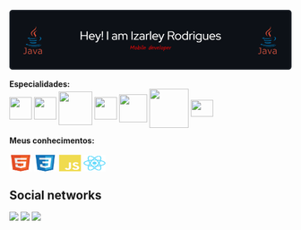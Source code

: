![Header](./github-header-image.png)

<div display= "flex" flex-direction="column">
  <strong>Especialidades:</strong> <br>
  <img align="center" height="40" width="40" src="https://cdn.jsdelivr.net/gh/devicons/devicon/icons/android/android-original-wordmark.svg" />
  <img align="center" height="40" width="40" src="https://cdn.jsdelivr.net/gh/devicons/devicon/icons/java/java-original-wordmark.svg" />
  <img align="center" height="60" width="60" src="https://cdn.jsdelivr.net/gh/devicons/devicon/icons/kotlin/kotlin-plain-wordmark.svg" />
  <img align="center" height="40" width="40" src="https://cdn.jsdelivr.net/gh/devicons/devicon/icons/firebase/firebase-plain-wordmark.svg" />
  <img align="center" height="50" width="50" src="https://cdn.jsdelivr.net/gh/devicons/devicon/icons/sqlite/sqlite-original-wordmark.svg" />  
  <img align="center" height="70" width="70" src="https://cdn.jsdelivr.net/gh/devicons/devicon/icons/androidstudio/androidstudio-plain-wordmark.svg" />
  <img align="center" height="30" width="40" src="https://cdn.jsdelivr.net/gh/devicons/devicon/icons/git/git-original.svg" />

  <br>
</div>

<div>
  
  <strong>Meus conhecimentos:</strong> <br><br>
  <img align="center" alt="Rafa-HTML" height="30" width="40" src="https://raw.githubusercontent.com/devicons/devicon/master/icons/html5/html5-original.svg">
  <img align="center" alt="Rafa-CSS" height="30" width="40" src="https://raw.githubusercontent.com/devicons/devicon/master/icons/css3/css3-original.svg">
  <img align="center" alt="Rafa-Js" height="30" width="40" src="https://raw.githubusercontent.com/devicons/devicon/master/icons/javascript/javascript-plain.svg">
  <img align="center" alt="Rafa-React" height="30" width="40" src="https://raw.githubusercontent.com/devicons/devicon/master/icons/react/react-original.svg">

  
  ## Social networks
  
  <a href="https://instagram.com/izarleyrodrigues" target="_blank"><img src="https://img.shields.io/badge/-Instagram-%23E4405F?style=for-the-badge&logo=instagram&logoColor=white" target="_blank"></a>
  <a href = "mailto:izarley.oliveira@hotmail.com"><img src="https://img.shields.io/badge/-Gmail-%23333?style=for-the-badge&logo=gmail&logoColor=white" target="_blank"></a>
  <a href="https://www.linkedin.com/in/izarley-rodrigues-958312228/" target="_blank"><img src="https://img.shields.io/badge/-LinkedIn-%230077B5?style=for-the-badge&logo=linkedin&logoColor=white" target="_blank"></a> 
  
</div>
